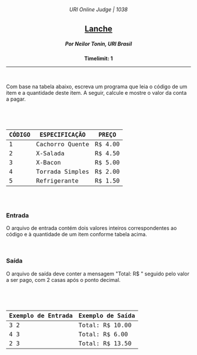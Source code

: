<h6 align="center">URI Online Judge | 1038</h6>
<h2 align="center">
  <a href="https://www.urionlinejudge.com.br/judge/pt/problems/view/1038">
    Lanche
  </a>
</h2>
<h5 align="center">Por Neilor Tonin, URI  Brasil</h5>
<p align="center"><b>Timelimit: 1</b></p>
<hr>
<br>
<p>
  Com base na tabela abaixo, escreva um programa que leia o código de um item e a quantidade deste item. A seguir, calcule e mostre o valor da conta a pagar.
</p>
<br>
<code>
  <table width="100%">
    <thead>
      <th>CÓDIGO</th>
      <th>ESPECIFICAÇÃO</th>
      <th>PREÇO</th>
    </thead>
    <tbody>
      <tr>
        <td>1</td>
        <td>Cachorro Quente</td>
        <td>R$ 4.00</td>
      </tr>
      <tr>
        <td>2</td>
        <td>X-Salada</td>
        <td>R$ 4.50</td>
      </tr>
      <tr>
        <td>3</td>
        <td>X-Bacon</td>
        <td>R$ 5.00</td>
      </tr>
      <tr>
        <td>4</td>
        <td>Torrada Simples</td>
        <td>R$ 2.00</td>
      </tr>
      <tr>
        <td>5</td>
        <td>Refrigerante</td>
        <td>R$ 1.50</td>
      </tr>
    </tbody>
  </table>
</code>
<br>
<h3>Entrada</h3>
<p>
  O arquivo de entrada contém dois valores inteiros correspondentes ao código e à quantidade de um item conforme tabela acima.
</p>
<br>
<h3>Saída</h3>
<p>
  O arquivo de saída deve conter a mensagem "Total: R$ " seguido pelo valor a ser pago, com 2 casas após o ponto decimal.
</p>
<br>
<code>
  <table width="100%">
    <thead>
      <th>Exemplo de Entrada</th>
      <th>Exemplo de Saída</th>
    </thead>
    <tbody>
      <tr>
        <td>3 2</td>
        <td>Total: R$ 10.00</td>
      </tr>
      <tr>
        <td>4 3</td>
        <td>Total: R$ 6.00</td>
      </tr>
      <tr>
        <td>2 3</td>
        <td>Total: R$ 13.50</td>
      </tr>
    </tbody>
  </table>
</code>